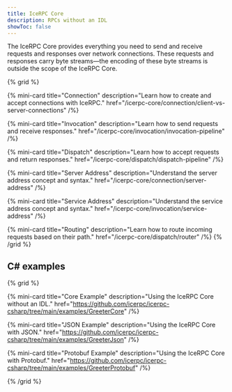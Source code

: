 ```yaml
---
title: IceRPC Core
description: RPCs without an IDL
showToc: false
---
```


The IceRPC Core provides everything you need to send and receive requests and responses over network connections. These
requests and responses carry byte streams—the encoding of these byte streams is outside the scope of the IceRPC Core.

{% grid %}

{% mini-card
   title="Connection"
   description="Learn how to create and accept connections with IceRPC."
   href="/icerpc-core/connection/client-vs-server-connections" /%}

{% mini-card
   title="Invocation"
   description="Learn how to send requests and receive responses."
   href="/icerpc-core/invocation/invocation-pipeline" /%}

{% mini-card
   title="Dispatch"
   description="Learn how to accept requests and return responses."
   href="/icerpc-core/dispatch/dispatch-pipeline" /%}

{% mini-card
   title="Server Address"
   description="Understand the server address concept and syntax."
   href="/icerpc-core/connection/server-address" /%}

{% mini-card
   title="Service Address"
   description="Understand the service address concept and syntax."
   href="/icerpc-core/invocation/service-address" /%}

{% mini-card
   title="Routing"
   description="Learn how to route incoming requests based on their path."
   href="/icerpc-core/dispatch/router" /%}
{% /grid %}

## C# examples

{% grid %}

{% mini-card
   title="Core Example"
   description="Using the IceRPC Core without an IDL."
   href="https://github.com/icerpc/icerpc-csharp/tree/main/examples/GreeterCore" /%}

{% mini-card
   title="JSON Example"
   description="Using the IceRPC Core with JSON."
   href="https://github.com/icerpc/icerpc-csharp/tree/main/examples/GreeterJson" /%}

{% mini-card
   title="Protobuf Example"
   description="Using the IceRPC Core with Protobuf."
   href="https://github.com/icerpc/icerpc-csharp/tree/main/examples/GreeterProtobuf" /%}

{% /grid %}
